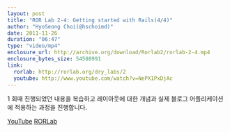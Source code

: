 ```yaml
---
layout: post
title: "ROR Lab 2-4: Getting started with Rails(4/4)"
author: "HyoSeong Choi(@hschoimd)"
date: 2011-11-26
duration: "06:47"
type: "video/mp4"
enclosure_url: http://archive.org/download/Rorlab2/rorlab-2-4.mp4
enclosure_bytes_size: 54508991
link:
  rorlab: http://rorlab.org/dry_labs/2
  youtube: http://www.youtube.com/watch?v=NePX1PxDjAc
---
```


<p>1 회때 진행되었던 내용을 복습하고 레이아웃에 대한 개념과 실제 블로그 어플리케이션에 적용하는 과정을 진행합니다.</p>

<div class="btn-group">
  <a class="btn btn-default btn-xs" href="{{ page.link.youtube }}">YouTube</a>
  <a class="btn btn-default btn-xs" href="{{ page.link.rorlab }}">RORLab</a>
</div>